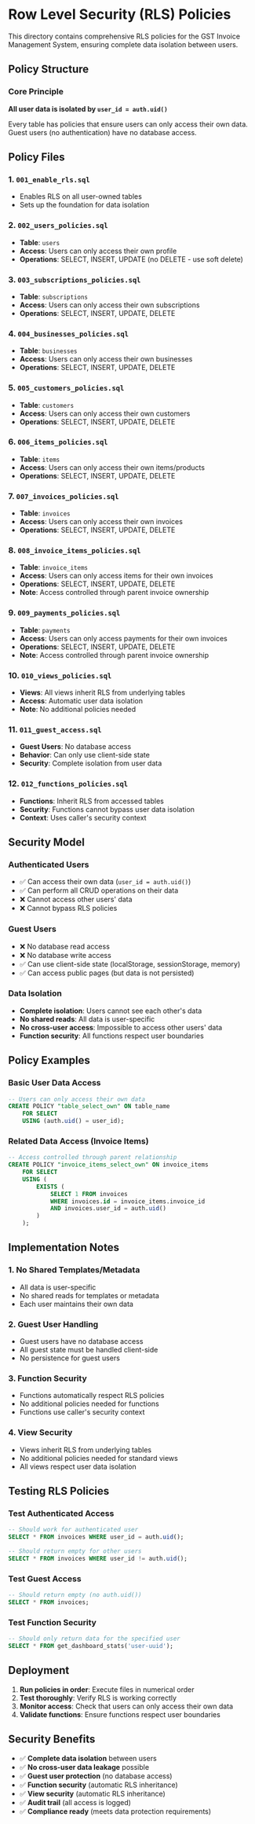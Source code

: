 # Row Level Security (RLS) Policies

This directory contains comprehensive RLS policies for the GST Invoice Management System, ensuring complete data isolation between users.

## Policy Structure

### Core Principle

**All user data is isolated by `user_id = auth.uid()`**

Every table has policies that ensure users can only access their own data. Guest users (no authentication) have no database access.

## Policy Files

### 1. `001_enable_rls.sql`

- Enables RLS on all user-owned tables
- Sets up the foundation for data isolation

### 2. `002_users_policies.sql`

- **Table**: `users`
- **Access**: Users can only access their own profile
- **Operations**: SELECT, INSERT, UPDATE (no DELETE - use soft delete)

### 3. `003_subscriptions_policies.sql`

- **Table**: `subscriptions`
- **Access**: Users can only access their own subscriptions
- **Operations**: SELECT, INSERT, UPDATE, DELETE

### 4. `004_businesses_policies.sql`

- **Table**: `businesses`
- **Access**: Users can only access their own businesses
- **Operations**: SELECT, INSERT, UPDATE, DELETE

### 5. `005_customers_policies.sql`

- **Table**: `customers`
- **Access**: Users can only access their own customers
- **Operations**: SELECT, INSERT, UPDATE, DELETE

### 6. `006_items_policies.sql`

- **Table**: `items`
- **Access**: Users can only access their own items/products
- **Operations**: SELECT, INSERT, UPDATE, DELETE

### 7. `007_invoices_policies.sql`

- **Table**: `invoices`
- **Access**: Users can only access their own invoices
- **Operations**: SELECT, INSERT, UPDATE, DELETE

### 8. `008_invoice_items_policies.sql`

- **Table**: `invoice_items`
- **Access**: Users can only access items for their own invoices
- **Operations**: SELECT, INSERT, UPDATE, DELETE
- **Note**: Access controlled through parent invoice ownership

### 9. `009_payments_policies.sql`

- **Table**: `payments`
- **Access**: Users can only access payments for their own invoices
- **Operations**: SELECT, INSERT, UPDATE, DELETE
- **Note**: Access controlled through parent invoice ownership

### 10. `010_views_policies.sql`

- **Views**: All views inherit RLS from underlying tables
- **Access**: Automatic user data isolation
- **Note**: No additional policies needed

### 11. `011_guest_access.sql`

- **Guest Users**: No database access
- **Behavior**: Can only use client-side state
- **Security**: Complete isolation from user data

### 12. `012_functions_policies.sql`

- **Functions**: Inherit RLS from accessed tables
- **Security**: Functions cannot bypass user data isolation
- **Context**: Uses caller's security context

## Security Model

### Authenticated Users

- ✅ Can access their own data (`user_id = auth.uid()`)
- ✅ Can perform all CRUD operations on their data
- ❌ Cannot access other users' data
- ❌ Cannot bypass RLS policies

### Guest Users

- ❌ No database read access
- ❌ No database write access
- ✅ Can use client-side state (localStorage, sessionStorage, memory)
- ✅ Can access public pages (but data is not persisted)

### Data Isolation

- **Complete isolation**: Users cannot see each other's data
- **No shared reads**: All data is user-specific
- **No cross-user access**: Impossible to access other users' data
- **Function security**: All functions respect user boundaries

## Policy Examples

### Basic User Data Access

```sql
-- Users can only access their own data
CREATE POLICY "table_select_own" ON table_name
    FOR SELECT
    USING (auth.uid() = user_id);
```

### Related Data Access (Invoice Items)

```sql
-- Access controlled through parent relationship
CREATE POLICY "invoice_items_select_own" ON invoice_items
    FOR SELECT
    USING (
        EXISTS (
            SELECT 1 FROM invoices
            WHERE invoices.id = invoice_items.invoice_id
            AND invoices.user_id = auth.uid()
        )
    );
```

## Implementation Notes

### 1. **No Shared Templates/Metadata**

- All data is user-specific
- No shared reads for templates or metadata
- Each user maintains their own data

### 2. **Guest User Handling**

- Guest users have no database access
- All guest state must be handled client-side
- No persistence for guest users

### 3. **Function Security**

- Functions automatically respect RLS policies
- No additional policies needed for functions
- Functions use caller's security context

### 4. **View Security**

- Views inherit RLS from underlying tables
- No additional policies needed for standard views
- All views respect user data isolation

## Testing RLS Policies

### Test Authenticated Access

```sql
-- Should work for authenticated user
SELECT * FROM invoices WHERE user_id = auth.uid();

-- Should return empty for other users
SELECT * FROM invoices WHERE user_id != auth.uid();
```

### Test Guest Access

```sql
-- Should return empty (no auth.uid())
SELECT * FROM invoices;
```

### Test Function Security

```sql
-- Should only return data for the specified user
SELECT * FROM get_dashboard_stats('user-uuid');
```

## Deployment

1. **Run policies in order**: Execute files in numerical order
2. **Test thoroughly**: Verify RLS is working correctly
3. **Monitor access**: Check that users can only access their own data
4. **Validate functions**: Ensure functions respect user boundaries

## Security Benefits

- ✅ **Complete data isolation** between users
- ✅ **No cross-user data leakage** possible
- ✅ **Guest user protection** (no database access)
- ✅ **Function security** (automatic RLS inheritance)
- ✅ **View security** (automatic RLS inheritance)
- ✅ **Audit trail** (all access is logged)
- ✅ **Compliance ready** (meets data protection requirements)
